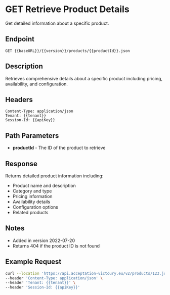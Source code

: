 # GET Retrieve Product Details

Get detailed information about a specific product.

## Endpoint
```
GET {{baseURL}}/{{version}}/products/{{productId}}.json
```

## Description
Retrieves comprehensive details about a specific product including pricing, availability, and configuration.

## Headers
```
Content-Type: application/json
Tenant: {{tenant}}
Session-Id: {{apiKey}}
```

## Path Parameters
- **productId** - The ID of the product to retrieve

## Response
Returns detailed product information including:
- Product name and description
- Category and type
- Pricing information
- Availability details
- Configuration options
- Related products

## Notes
- Added in version 2022-07-20
- Returns 404 if the product ID is not found

## Example Request
```bash
curl --location 'https://api.acceptation-victoury.eu/v2/products/123.json' \
--header 'Content-Type: application/json' \
--header 'Tenant: {{tenant}}' \
--header 'Session-Id: {{apiKey}}'
```